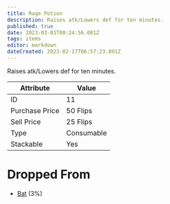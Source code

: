 ```yaml
---
title: Rage Potion
description: Raises atk/Lowers def for ten minutes.
published: true
date: 2023-03-01T00:24:56.001Z
tags: items
editor: markdown
dateCreated: 2023-02-17T06:57:23.091Z
---
```


Raises atk/Lowers def for ten minutes.

|Attribute|Value|
|-|-|
|ID|11|
|Purchase Price|50 Flips|
|Sell Price|25 Flips|
|Type|Consumable|
|Stackable|Yes|


# Dropped From
 * [Bat](/monsters/bat) (3%)
